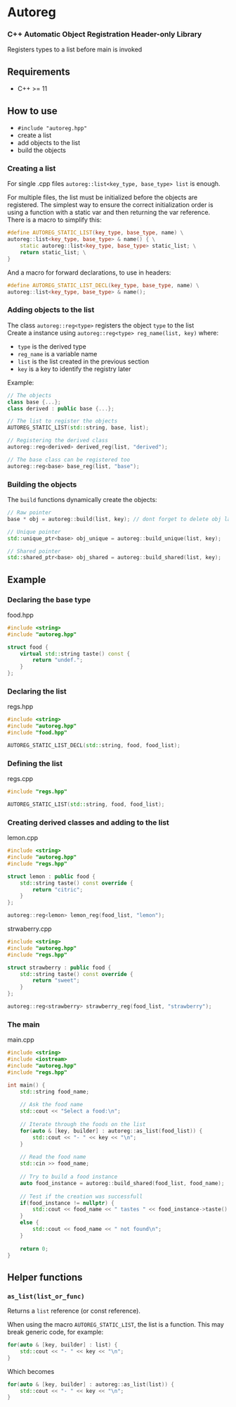 # Autoreg
### C++ Automatic Object Registration Header-only Library

Registers types to a list before main is invoked

## Requirements
- C++ >= 11

## How to use
- `#include "autoreg.hpp"`
- create a list
- add objects to the list
- build the objects

### Creating a list
For single .cpp files `autoreg::list<key_type, base_type> list` is enough.

For multiple files, the list must be initialized before the objects are registered.
The simplest way to ensure the correct initialization order is using a function with a static var and then returning the var reference. There is a macro to simplify this:
```cpp
#define AUTOREG_STATIC_LIST(key_type, base_type, name) \
autoreg::list<key_type, base_type> & name() { \
    static autoreg::list<key_type, base_type> static_list; \
    return static_list; \
}
```
And a macro for forward declarations, to use in headers:
```cpp
#define AUTOREG_STATIC_LIST_DECL(key_type, base_type, name) \
autoreg::list<key_type, base_type> & name();
```

### Adding objects to the list
The class `autoreg::reg<type>` registers the object `type` to the list\
Create a instance using `autoreg::reg<type> reg_name(list, key)` where:
- `type` is the derived type
- `reg_name` is a variable name
- `list` is the list created in the previous section
- `key` is a key to identify the registry later

Example:
```cpp
// The objects
class base {...};
class derived : public base {...};

// The list to register the objects
AUTOREG_STATIC_LIST(std::string, base, list);

// Registering the derived class
autoreg::reg<derived> derived_reg(list, "derived");

// The base class can be registered too
autoreg::reg<base> base_reg(list, "base");
```

### Building the objects
The `build` functions dynamically create the objects:
```cpp
// Raw pointer
base * obj = autoreg::build(list, key); // dont forget to delete obj later

// Unique pointer
std::unique_ptr<base> obj_unique = autoreg::build_unique(list, key);

// Shared pointer
std::shared_ptr<base> obj_shared = autoreg::build_shared(list, key);
```

## Example
### Declaring the base type
food.hpp
```cpp
#include <string>
#include "autoreg.hpp"

struct food {
    virtual std::string taste() const {
        return "undef.";
    }
};
```

### Declaring the list
regs.hpp
```cpp
#include <string>
#include "autoreg.hpp"
#include "food.hpp"

AUTOREG_STATIC_LIST_DECL(std::string, food, food_list);
```

### Defining the list
regs.cpp
```cpp
#include "regs.hpp"

AUTOREG_STATIC_LIST(std::string, food, food_list);
```

### Creating derived classes and adding to the list
lemon.cpp
```cpp
#include <string>
#include "autoreg.hpp"
#include "regs.hpp"

struct lemon : public food {
    std::string taste() const override {
        return "citric";
    }
};

autoreg::reg<lemon> lemon_reg(food_list, "lemon");
```

strwaberry.cpp
```cpp
#include <string>
#include "autoreg.hpp"
#include "regs.hpp"

struct strawberry : public food {
    std::string taste() const override {
        return "sweet";
    }
};

autoreg::reg<strawberry> strawberry_reg(food_list, "strawberry");
```

### The main
main.cpp
```cpp
#include <string>
#include <iostream>
#include "autoreg.hpp"
#include "regs.hpp"

int main() {
    std::string food_name;
    
    // Ask the food name
    std::cout << "Select a food:\n";
    
    // Iterate through the foods on the list
    for(auto & [key, builder] : autoreg::as_list(food_list)) {
        std::cout << "- " << key << "\n";
    }
    
    // Read the food name
    std::cin >> food_name;
    
    // Try to build a food instance
    auto food_instance = autoreg::build_shared(food_list, food_name);
    
    // Test if the creation was successfull
    if(food_instance != nullptr) {
        std::cout << food_name << " tastes " << food_instance->taste() << "\n";
    }
    else {
        std::cout << food_name << " not found\n";
    }
    
    return 0;
}

```

## Helper functions
### `as_list(list_or_func)`
Returns a `list` reference (or const reference).

When using the macro `AUTOREG_STATIC_LIST`, the list is a function. This may break generic code, for example:
```cpp
for(auto & [key, builder] : list) {
    std::cout << "- " << key << "\n";
}
```
Which becomes
```cpp
for(auto & [key, builder] : autoreg::as_list(list)) {
    std::cout << "- " << key << "\n";
}
```
